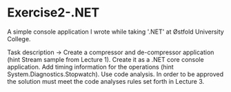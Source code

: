 # Exercise2-.NET
A simple console application I wrote while taking '.NET' at Østfold University College.

Task description ->
Create a compressor and de-compressor application (hint Stream sample from Lecture 1). 
Create it as a .NET core console application. 
Add timing information for the operations (hint System.Diagnostics.Stopwatch). 
Use code analysis. 
In order to be approved the solution must meet the code analyses rules set forth in Lecture 3.
